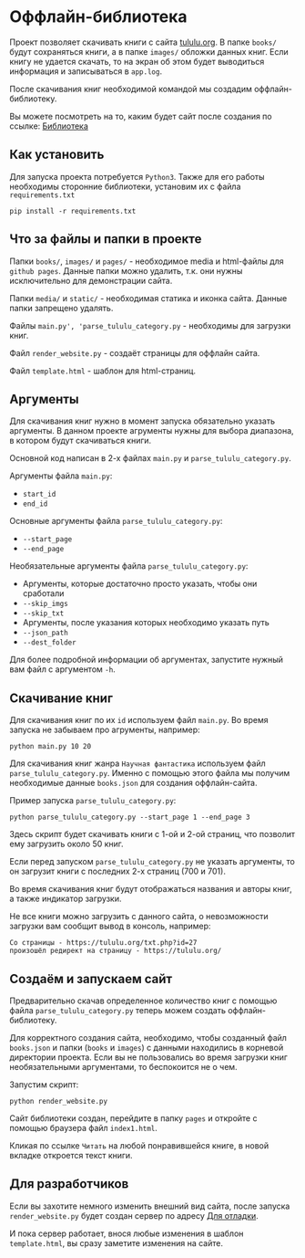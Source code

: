 # Оффлайн-библиотека
Проект позволяет скачивать книги с сайта [tululu.org](https://tululu.org/). В папке `books/` будут сохраняться книги, а в папке `images/` обложки данных книг. Если книгу не удается скачать, то на экран об этом будет выводиться информация и записываться в `app.log`.

После скачивания книг необходимой командой мы создадим оффлайн-библиотеку.

Вы можете посмотреть на то, каким будет сайт после создания по ссылке:
[Библиотека](https://norgius.github.io/Online_library/pages/index1.html)
## Как установить
Для запуска проекта потребуется `Python3`. Также для его работы необходимы сторонние библиотеки, установим их с файла `requirements.txt`
```
pip install -r requirements.txt 
```
## Что за файлы и папки в проекте
Папки `books/`, `images/` и `pages/` - необходимое media и html-файлы для `github pages`. Данные папки можно удалить, т.к. они нужны исключительно для демонстрации сайта.

Папки `media/` и `static/` - необходимая статика и иконка сайта. Данные папки запрещено удалять.

Файлы `main.py', 'parse_tululu_category.py` - необходимы для загрузки книг.

Файл `render_website.py` - создаёт страницы для оффлайн сайта.

Файл `template.html` - шаблон для html-страниц.
## Аргументы
Для скачивания книг нужно в момент запуска обязательно указать аргументы. В данном проекте агрументы нужны для выбора диапазона, в котором будут скачиваться книги.

Основной код написан в 2-х файлах `main.py` и `parse_tululu_category.py`.

Аргументы файла `main.py`: 
* `start_id`
* `end_id`

Основные аргументы файла `parse_tululu_category.py`:
* `--start_page`
* `--end_page`

Необязательные аргументы файла `parse_tululu_category.py`:
* Аргументы, которые достаточно просто указать, чтобы они сработали
* `--skip_imgs`
* `--skip_txt`
* Аргументы, после указания которых необходимо указать путь
* `--json_path`
* `--dest_folder`

Для более подробной информации об аргументах, запустите нужный вам файл с аргументом `-h`.

## Скачивание книг
Для скачивания книг по их `id` используем файл `main.py`. Во время запуска не забываем про агрументы, например:
```
python main.py 10 20
```
Для скачивания книг жанра `Научная фантастика` используем файл `parse_tululu_category.py`. Именно с помощью этого файла мы получим необходимые данные `books.json` для создания оффлайн-сайта.

Пример запуска `parse_tululu_category.py`:
```
python parse_tululu_category.py --start_page 1 --end_page 3
```
Здесь скрипт будет скачивать книги с 1-ой и 2-ой страниц, что позволит ему загрузить около 50 книг.

Если перед запуском `parse_tululu_category.py` не указать аргументы, то он загрузит книги с последних 2-х страниц (700 и 701).

Во время скачивания книг будут отображаться названия и авторы книг, а также индикатор загрузки. 

Не все книги можно загрузить с данного сайта, о невозможности загрузки вам сообщит вывод в консоль, например:
```
Cо страницы - https://tululu.org/txt.php?id=27
произошёл редирект на страницу - https://tululu.org/
```
## Создаём и запускаем сайт
Предварительно скачав определенное количество книг с помощью файла `parse_tululu_category.py` теперь можем создать оффлайн-библиотеку.

Для корректного создания сайта, необходимо, чтобы созданный файл `books.json` и папки (`books` и `images`) с данными находились в корневой директории проекта. Если вы не пользовались во время загрузки книг необязательными аргументами, то беспокоится не о чем.

Запустим скрипт:
```
python render_website.py
```
Сайт библиотеки создан, перейдите в папку `pages` и откройте с помощью браузера файл `index1.html`.

Кликая по ссылке `Читать` на любой понравившейся книге, в новой вкладке откроется текст книги.
## Для разработчиков
Если вы захотите немного изменить внешний вид сайта, после запуска `render_website.py` будет создан сервер по адресу [Для отладки](http://127.0.0.1:5500/pages/index1.html).

И пока сервер работает, внося любые изменения в шаблон `template.html`, вы сразу заметите изменения на сайте.